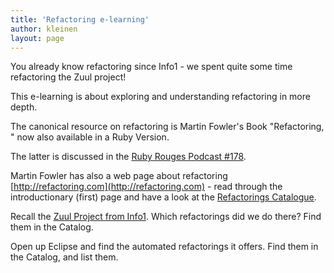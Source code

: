 ```yaml
---
title: 'Refactoring e-learning'
author: kleinen
layout: page
---
```


You already know refactoring since Info1 - we spent quite some time refactoring the Zuul project!

This e-learning is about exploring and understanding refactoring in more depth. 

The canonical resource on refactoring is Martin Fowler's Book 
"Refactoring, " now also available in a Ruby Version.

The latter is discussed in the [Ruby Rouges Podcast #178](http://devchat.tv/ruby-rogues/178-rr-book-club-refactoring-ruby-with-martin-fowler).

Martin Fowler has also a web page about refactoring 
[http://refactoring.com](http://refactoring.com) - read through the introductionary (first) page and have a look at the [Refactorings Catalogue](http://refactoring.com/catalog/).

Recall the [Zuul Project from Info1](https://github.com/htw-imi-info1/exercise10). Which refactorings did we do there? Find them in the Catalog.

Open up Eclipse and find the automated refactorings it offers. Find them in the Catalog, and list them.

